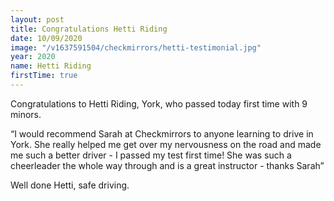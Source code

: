 ```yaml
---
layout: post
title: Congratulations Hetti Riding
date: 10/09/2020
image: "/v1637591504/checkmirrors/hetti-testimonial.jpg"
year: 2020
name: Hetti Riding
firstTime: true
---
```

Congratulations to Hetti Riding, York, who passed today first time with 9 minors.

“I would recommend Sarah at Checkmirrors to anyone learning to drive in York. She really helped me get over my nervousness on the road and made me such a better driver - I passed my test first time! She was such a cheerleader the whole way through and is a great instructor - thanks Sarah”

Well done Hetti, safe driving.
